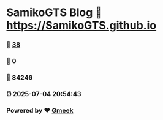 # SamikoGTS Blog :link: https://SamikoGTS.github.io 
### :page_facing_up: [38](https://SamikoGTS.github.io/tag.html) 
### :speech_balloon: 0 
### :hibiscus: 84246 
### :alarm_clock: 2025-07-04 20:54:43 
### Powered by :heart: [Gmeek](https://github.com/Meekdai/Gmeek)
